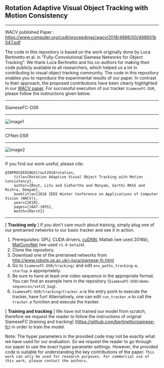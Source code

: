## Rotation Adaptive Visual Object Tracking with Motion Consistency
- - - -
WACV published Paper : <https://www.computer.org/csdl/proceedings/wacv/2018/4886/00/488601b047.pdf>

The code in this repository is based on the work originally done by Luca Bertinetto et al. in "Fully-Convolutional Siamese Networks for Object Tracking". We thank Luca Bertinetto and his co-authors for making their code publicly available to all researchers, which helped us a lot in contributing to visual object tracking community. The code in this repository enables you to reproduce the experimental results of our paper. In contrast to their approach, the proposed contributions have been clearly highlighted in our [WACV paper](https://www.computer.org/csdl/proceedings/wacv/2018/4886/00/488601b047.pdf). For successful execution of our tracker `SiameseFC-DSR`, please follow the instructions given below.
- - - -
SiameseFC-DSR
- - - -

![image1](https://gitlab.com/LituRout/SiameseFC-DSR-master/blob/master/modSiam1.png "SiameseFC-DSR")
- - - -
CFNet-DSR
- - - -
![image2](https://gitlab.com/LituRout/SiameseFC-DSR-master/blob/master/modCF1.png "CFNet-DSR")
- - - -
If you find our work useful, please cite:
```
@INPROCEEDINGS{rout2018rotation,
	title={Rotation Adaptive Visual Object Tracking with Motion Consistency}, 
	author={Rout, Litu and Sidhartha and Manyam, Gorthi RKSS and Mishra, Deepak}, 
	booktitle={2018 IEEE Winter Conference on Applications of Computer Vision (WACV)},
	year={2018},
	pages={1047-1055},
	month={March}}
```
- - - -

[ **Tracking only** ] If you don't care much about training, simply plug one of our pretrained networks to our basic tracker and see it in action.
  1. Prerequisites: GPU, CUDA drivers, [cuDNN](https://developer.nvidia.com/cudnn), Matlab (we used 2016b), [MatConvNet](http://www.vlfeat.org/matconvnet/install/) (we used `v1.0-beta24`).
  2. Clone the repository.
  3. Download one of the pretrained networks from <http://www.robots.ox.ac.uk/~luca/siamese-fc.html>
  4. Go to `SiameseFC-DSR/tracking/` and edit `env_paths_tracking.m`, `startup.m` appropriately.
  5. Be sure to have at least one video sequence in the appropriate format. You can find an example here in the repository (`SiameseFC-DSR/demo-sequences/vot15_bag`).
  6. `SiameseFC-DSR/tracking/tracker.m` is the entry point to execute the tracker, have fun! Alternatively, one can edit `run_tracker.m` to call the `tracker.m` function and execute the tracker.

 [ **Training and tracking** ] We have not trained our model from scratch, therefore we request the reader to follow the instructions of original SiameseFC [training and tracking] (https://github.com/bertinetto/siamese-fc) in order to train the model.

Note: The hyper parameters in the provided code may not be exactly what we have used for our evaluation. So we request the reader to go through our paper to use the exact hyper parameter settings. However, the provided code is suitable for understanding the key contributions of the paper.
`This work can only be used for research purposes. For commercial use of this work, please contact the authors.`
